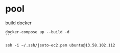 # pool

build docker
````
docker-compose up --build -d
```

ssh -i ~/.ssh/jsoto-ec2.pem ubuntu@13.58.102.112